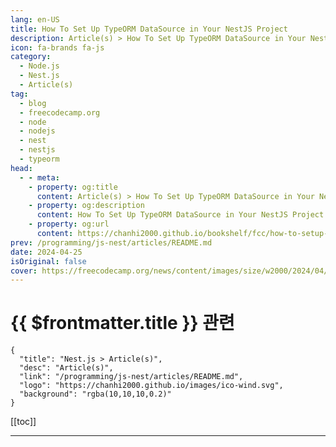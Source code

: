 ```yaml
---
lang: en-US
title: How To Set Up TypeORM DataSource in Your NestJS Project
description: Article(s) > How To Set Up TypeORM DataSource in Your NestJS Project
icon: fa-brands fa-js
category: 
  - Node.js
  - Nest.js
  - Article(s)
tag: 
  - blog
  - freecodecamp.org
  - node
  - nodejs
  - nest
  - nestjs
  - typeorm
head:
  - - meta:
    - property: og:title
      content: Article(s) > How To Set Up TypeORM DataSource in Your NestJS Project
    - property: og:description
      content: How To Set Up TypeORM DataSource in Your NestJS Project
    - property: og:url
      content: https://chanhi2000.github.io/bookshelf/fcc/how-to-setup-typeorm-datasource-nestjs-app.html
prev: /programming/js-nest/articles/README.md
date: 2024-04-25
isOriginal: false
cover: https://freecodecamp.org/news/content/images/size/w2000/2024/04/hq720-1-1.jpg
---
```


# {{ $frontmatter.title }} 관련

```component VPCard
{
  "title": "Nest.js > Article(s)",
  "desc": "Article(s)",
  "link": "/programming/js-nest/articles/README.md",
  "logo": "https://chanhi2000.github.io/images/ico-wind.svg",
  "background": "rgba(10,10,10,0.2)"
}
```

[[toc]]

---

<SiteInfo
  name="How To Set Up TypeORM DataSource in Your NestJS Project"
  desc="Hey there! 👋 Ever since I started working with NestJS, I've been looking for a reliable way to manage my database with TypeORM. Today, I'll share my journey and the steps I took to get it all set up. Alright, before we dive in, let's try to understand what TypeORM..."
  url="https://freecodecamp.org/news/how-to-setup-typeorm-datasource-nestjs-app/"
  logo="https://cdn.freecodecamp.org/universal/favicons/favicon.ico"
  preview="https://freecodecamp.org/news/content/images/size/w2000/2024/04/hq720-1-1.jpg"/>

<!-- TODO: 작성 -->

